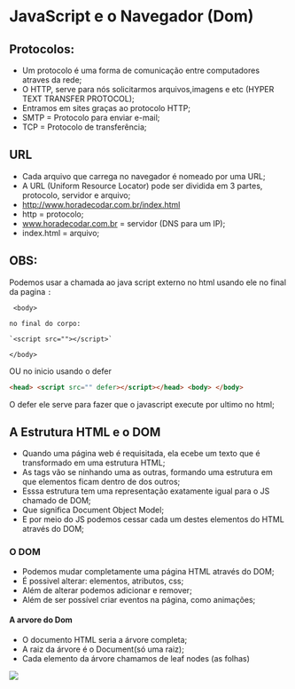 # JavaScript e o Navegador (Dom)

## Protocolos:

* Um protocolo é uma forma de comunicação entre computadores atraves da rede;
* O HTTP, serve para nós solicitarmos arquivos,imagens e etc (HYPER TEXT TRANSFER PROTOCOL);
* Entramos em sites graças ao protocolo HTTP;
* SMTP = Protocolo para enviar e-mail;
* TCP = Protocolo de transferência;

## URL

* Cada arquivo que carrega no navegador é nomeado por uma URL;
* A URL (Uniform Resource Locator) pode ser dividida em 3 partes, protocolo, servidor e arquivo;
* http://www.horadecodar.com.br/index.html
* http = protocolo;
* www.horadecodar.com.br = servidor (DNS para um IP);
* index.html = arquivo;

## OBS:

Podemos usar a chamada ao java script externo no html usando ele no final da pagina `:`

` <body>`

    no final do corpo:

    `<script src=""></script>`

`</body>`

OU no inicio usando o defer

```html
<head> <script src="" defer></script></head> <body> </body>
```

O defer ele serve para fazer que o javascript execute por ultimo no html;

## A Estrutura HTML e o DOM

* Quando uma página web é requisitada, ela ecebe um texto que é transformado em uma estrutura HTML;
* As tags vão se ninhando uma as outras, formando uma estrutura em que elementos ficam dentro de dos outros;
* Esssa estrutura tem uma representação exatamente igual para o JS chamado de DOM;
* Que significa Document Object Model;
* E por meio do JS podemos cessar cada um destes elementos do HTML através do DOM;

### O DOM

* Podemos mudar completamente uma página HTML através do DOM;
* É possivel alterar: elementos, atributos, css;
* Além de alterar podemos adicionar e remover;
* Além de ser possível criar eventos na página, como animações;

#### A arvore do Dom

* O documento HTML seria a árvore completa;
* A raiz da árvore é o Document(só uma raiz);
* Cada elemento da árvore chamamos de leaf nodes (as folhas)

![](C:\Users\Miguel\Documents\Projetos\cursoJsMiguel\img\dom-img.png)
